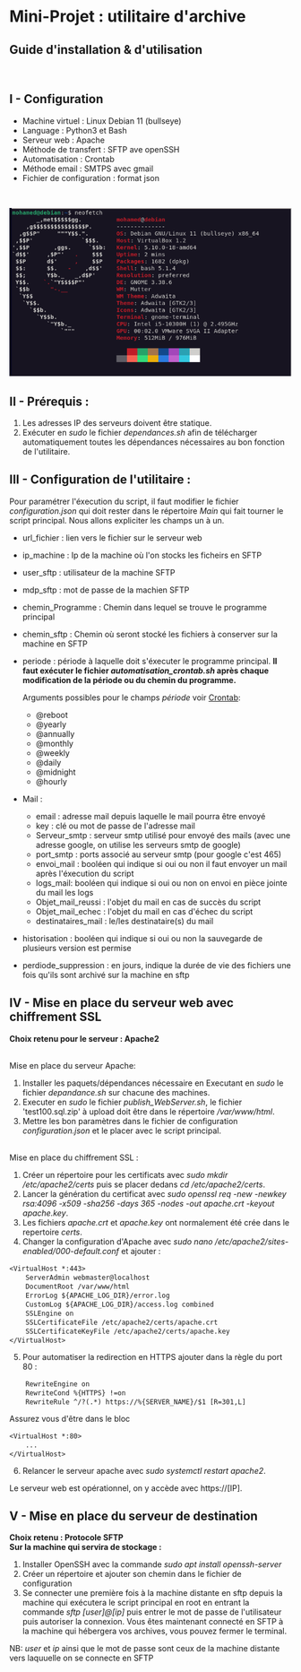 # **Mini-Projet : utilitaire d'archive**

## **Guide d'installation & d'utilisation**

<br>

## **I - Configuration**

- Machine virtuel : Linux Debian 11 (bullseye)
- Language : Python3 et Bash
- Serveur web : Apache
- Méthode de transfert : SFTP ave openSSH
- Automatisation : Crontab
- Méthode email : SMTPS avec gmail
- Fichier de configuration : format json

<br>

![alt text](neofetch.png)

## **II - Prérequis :**

1. Les adresses IP des serveurs doivent être statique.
2. Exécuter en _sudo_ le fichier _dependances.sh_ afin de télécharger automatiquement toutes les dépendances nécessaires au bon fonction de l'utilitaire.

## **III - Configuration de l'utilitaire :**

Pour paramétrer l'éxecution du script, il faut modifier le fichier _configuration.json_ qui doit rester dans le répertoire _Main_ qui fait tourner le script principal. Nous allons expliciter les champs un à un.

- url_fichier : lien vers le fichier sur le serveur web
- ip_machine : Ip de la machine où l'on stocks les ficheirs en SFTP
- user_sftp : utilisateur de la machine SFTP
- mdp_sftp : mot de passe de la machien SFTP
- chemin_Programme : Chemin dans lequel se trouve le programme principal
- chemin_sftp : Chemin où seront stocké les fichiers à conserver sur la machine en SFTP
- periode : période à laquelle doit s'éxecuter le programme principal. **Il faut exécuter le fichier _automatisation_crontab.sh_ après chaque modification de la période ou du chemin du programme.**

  Arguments possibles pour le champs _période_ voir [Crontab](https://crontab.guru/):

  - @reboot
  - @yearly
  - @annually
  - @monthly
  - @weekly
  - @daily
  - @midnight
  - @hourly

- Mail :
  - email : adresse mail depuis laquelle le mail pourra être envoyé
  - key : clé ou mot de passe de l'adresse mail
  - Serveur_smtp : serveur smtp utilisé pour envoyé des mails (avec une adresse google, on utilise les serveurs smtp de google)
  - port_smtp : ports associé au serveur smtp (pour google c'est 465)
  - envoi_mail : booléen qui indique si oui ou non il faut envoyer un mail après l'éxecution du script
  - logs_mail: booléen qui indique si oui ou non on envoi en pièce jointe du mail les logs
  - Objet_mail_reussi : l'objet du mail en cas de succès du script
  - Objet_mail_echec : l'objet du mail en cas d'échec du script
  - destinataires_mail : le/les destinataire(s) du mail
- historisation : booléen qui indique si oui ou non la sauvegarde de plusieurs version est permise
- perdiode_suppression : en jours, indique la durée de vie des fichiers une fois qu'ils sont archivé sur la machine en sftp

## **IV - Mise en place du serveur web avec chiffrement SSL**

**Choix retenu pour le serveur : Apache2**

<br>
Mise en place du serveur Apache:

1. Installer les paquets/dépendances nécessaire en Executant en _sudo_ le fichier _depandance.sh_ sur chacune des machines.
2. Executer en _sudo_ le fichier _publish_WebServer.sh_, le fichier 'test100.sql.zip' à upload doit être dans le répertoire _/var/www/html_.
3. Mettre les bon paramètres dans le fichier de configuration _configuration.json_ et le placer avec le script principal.

<br>
Mise en place du chiffrement SSL :

1. Créer un répertoire pour les certificats avec _sudo mkdir /etc/apache2/certs_ puis se placer dedans _cd /etc/apache2/certs_.
2. Lancer la génération du certificat avec _sudo openssl req -new -newkey rsa:4096 -x509 -sha256 -days 365 -nodes -out apache.crt -keyout apache.key_.
3. Les fichiers _apache.crt_ et _apache.key_ ont normalement été crée dans le repertoire _certs_.
4. Changer la configuration d'Apache avec _sudo nano /etc/apache2/sites-enabled/000-default.conf_ et ajouter :

```
<VirtualHost *:443>
    ServerAdmin webmaster@localhost
    DocumentRoot /var/www/html
    ErrorLog ${APACHE_LOG_DIR}/error.log
    CustomLog ${APACHE_LOG_DIR}/access.log combined
    SSLEngine on
    SSLCertificateFile /etc/apache2/certs/apache.crt
    SSLCertificateKeyFile /etc/apache2/certs/apache.key
</VirtualHost>
```

5. Pour automatiser la redirection en HTTPS ajouter dans la règle du port 80 :

```
    RewriteEngine on
    RewriteCond %{HTTPS} !=on
    RewriteRule ^/?(.*) https://%{SERVER_NAME}/$1 [R=301,L]
```

Assurez vous d'être dans le bloc

```
<VirtualHost *:80>
    ...
</VirtualHost>
```

6. Relancer le serveur apache avec _sudo systemctl restart apache2_.

Le serveur web est opérationnel, on y accède avec https://[IP].

## **V - Mise en place du serveur de destination**

**Choix retenu : Protocole SFTP**
<br>
**Sur la machine qui servira de stockage :**

1. Installer OpenSSH avec la commande _sudo apt install openssh-server_
2. Créer un répertoire et ajouter son chemin dans le fichier de configuration
3. Se connecter une première fois à la machine distante en sftp depuis la machine qui exécutera le script principal en root en entrant la commande _sftp [user]@[ip]_ puis entrer le mot de passe de l'utilisateur puis autoriser la connexion. Vous êtes maintenant connecté en SFTP à la machine qui hébergera vos archives, vous pouvez fermer le terminal.

NB: _user_ et _ip_ ainsi que le mot de passe sont ceux de la machine distante vers laquuelle on se connecte en SFTP
